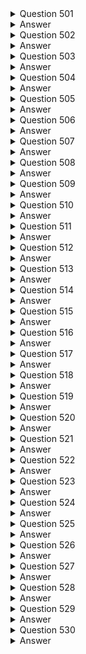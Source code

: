<details>
  <summary>Question 501</summary>

A company wants to ingest customer payment data into the company's data lake in Amazon S3.
The company receives payment data every minute on average.
The company wants to analyze the payment data in real time.
Then the company wants to ingest the data into the data lake.
Which solution will meet these requirements with the MOST operational efficiency?

-   [ ] A. Use Amazon Kinesis Data Streams to ingest data.
    Use AWS Lambda to analyze the data in real time.
-   [ ] B. Use AWS Glue to ingest data.
    Use Amazon Kinesis Data Analytics to analyze the data in real time.
-   [ ] C. Use Amazon Kinesis Data Firehose to ingest data.
    Use Amazon Kinesis Data Analytics to analyze the data in real time.
-   [ ] D. Use Amazon API Gateway to ingest data.
    Use AWS Lambda to analyze the data in real time.

</details>

<details>
  <summary>Answer</summary>

-   [ ] C. Use Amazon Kinesis Data Firehose to ingest data.
    Use Amazon Kinesis Data Analytics to analyze the data in real time.

Why these are the correct answers:

C. Use Amazon Kinesis Data Firehose to ingest data.
Use Amazon Kinesis Data Analytics to analyze the data in real time.

-   [ ] Amazon Kinesis Data Firehose is designed for near real-time ingestion of streaming data into destinations like Amazon S3.
-   [ ] Amazon Kinesis Data Analytics can analyze streaming data in real time.

Why are the other answers wrong?

-   [ ] A. Kinesis Data Streams requires more management for scaling and data delivery compared to Firehose.
    Lambda is not designed for real-time analytics on streaming data.
-   [ ] B. AWS Glue is an ETL service, not optimized for real-time data ingestion and analysis.
-   [ ] D. API Gateway is for API management, not for high-volume streaming data ingestion.
    Lambda is not suited for real-time analytics on streams.

Therefore, Option C is the most operationally efficient solution.

</details>
<details>
  <summary>Question 502</summary>

A company runs a website that uses a content management system (CMS) on Amazon EC2.
The CMS runs on a single EC2 instance and uses an Amazon Aurora MySQL Multi-AZ DB instance for the data tier.
Website images are stored on an Amazon Elastic Block Store (Amazon EBS) volume that is mounted inside the EC2 instance.
Which combination of actions should a solutions architect take to improve the performance and resilience of the website? (Choose two.)

-   [ ] A. Move the website images into an Amazon S3 bucket that is mounted on every EC2 instance
-   [ ] B. Share the website images by using an NFS share from the primary EC2 instance.
    Mount this share on the other EC2 instances.
-   [ ] C. Move the website images onto an Amazon Elastic File System (Amazon EFS) file system that is mounted on every EC2 instance.
-   [ ] D. Create an Amazon Machine Image (AMI) from the existing EC2 instance.
    Use the AMI to provision new instances behind an Application Load Balancer as part of an Auto Scaling group.
    Configure an accelerator in AWS Global Accelerator for the website
-   [ ] E. Create an Amazon Machine Image (AMI) from the existing EC2 instance.
    Use the AMI to provision new instances behind an Application Load Balancer as part of an Auto Scaling group.
    Configure an Amazon CloudFront distribution for the website.

</details>

<details>
  <summary>Answer</summary>

-   [ ] C. Move the website images onto an Amazon Elastic File System (Amazon EFS) file system that is mounted on every EC2 instance.
-   [ ] E. Create an Amazon Machine Image (AMI) from the existing EC2 instance.
    Use the AMI to provision new instances behind an Application Load Balancer as part of an Auto Scaling group.
    Configure an Amazon CloudFront distribution for the website.

Why these are the correct answers:

C. Move the website images onto an Amazon Elastic File System (Amazon EFS) file system that is mounted on every EC2 instance.

-   [ ] EFS provides shared file storage that can be accessed by multiple EC2 instances, improving scalability and availability.

E. Create an Amazon Machine Image (AMI) from the existing EC2 instance.
Use the AMI to provision new instances behind an Application Load Balancer as part of an Auto Scaling group.
Configure an Amazon CloudFront distribution for the website.

-   [ ] Auto Scaling groups and Application Load Balancers distribute traffic and improve availability.
-   [ ] CloudFront caches static content, improving performance.

Why are the other answers wrong?

-   [ ] A. Mounting an S3 bucket on EC2 instances is not efficient for serving frequently accessed files.
-   [ ] B. NFS shares from a single EC2 instance introduce a single point of failure.
-   [ ] D. Global Accelerator is for improving global application performance, not for scaling within a Region.

Therefore, Options C and E provide the best solution for performance and resilience.

</details>
<details>
  <summary>Question 503</summary>

A company runs an infrastructure monitoring service.
The company is building a new feature that will enable the service to monitor data in customer AWS accounts.
The new feature will call AWS APIs in customer accounts to describe Amazon EC2 instances and read Amazon CloudWatch metrics.
What should the company do to obtain access to customer accounts in the MOST secure way?

-   [ ] A. Ensure that the customers create an IAM role in their account with read-only EC2 and CloudWatch permissions and a trust policy to the company's account.
-   [ ] B. Create a serverless API that implements a token vending machine to provide temporary AWS credentials for a role with read-only EC2 and CloudWatch permissions.
-   [ ] C. Ensure that the customers create an IAM user in their account with read-only EC2 and CloudWatch permissions.
    Encrypt and store customer access and secret keys in a secrets management system.
-   [ ] D. Ensure that the customers create an Amazon Cognito user in their account to use an IAM role with read-only EC2 and CloudWatch permissions.
    Encrypt and store the Amazon Cognito user and password in a secrets management system.

</details>

<details>
  <summary>Answer</summary>

-   [ ] A. Ensure that the customers create an IAM role in their account with read-only EC2 and CloudWatch permissions and a trust policy to the company's account.

Why these are the correct answers:

A. Ensure that the customers create an IAM role in their account with read-only EC2 and CloudWatch permissions and a trust policy to the company's account.

-   [ ] IAM roles allow for secure delegation of permissions without sharing long-term credentials.
-   [ ] The trust policy grants the company's account permission to assume the role.

Why are the other answers wrong?

-   [ ] B. A token vending machine adds complexity and is not necessary for this use case.
-   [ ] C. Sharing IAM user credentials (access keys) is insecure.
-   [ ] D. Amazon Cognito is for user authentication, not for granting AWS service permissions.

Therefore, Option A is the most secure solution.

</details>
<details>
  <summary>Question 504</summary>

A company needs to connect several VPCs in the us-east-1 Region that span hundreds of AWS accounts.
The company's networking team has its own AWS account to manage the cloud network.
What is the MOST operationally efficient solution to connect the VPCs?

-   [ ] A. Set up VPC peering connections between each VPC.
    Update each associated subnet's route table
-   [ ] B. Configure a NAT gateway and an internet gateway in each VPC to connect each VPC through the internet
-   [ ] C. Create an AWS Transit Gateway in the networking team's AWS account.
    Configure static routes from each VPC.
-   [ ] D. Deploy VPN gateways in each VPC.
    Create a transit VPC in the networking team's AWS account to connect to each VPC.

</details>

<details>
  <summary>Answer</summary>

-   [ ] C. Create an AWS Transit Gateway in the networking team's AWS account.
    Configure static routes from each VPC.

Why these are the correct answers:

C. Create an AWS Transit Gateway in the networking team's AWS account.
Configure static routes from each VPC.

-   [ ] AWS Transit Gateway simplifies the management of connections between multiple VPCs.
-   [ ] It reduces the complexity of managing numerous peering connections.

Why are the other answers wrong?

-   [ ] A. VPC peering is complex to manage with hundreds of VPCs.
-   [ ] B. Connecting VPCs through the internet is inefficient and insecure.
-   [ ] D. VPN gateways and transit VPCs add complexity and overhead.

Therefore, Option C is the most operationally efficient solution.

</details>
<details>
  <summary>Question 505</summary>

A company has Amazon EC2 instances that run nightly batch jobs to process data.
The EC2 instances run in an Auto Scaling group that uses On-Demand billing.
If a job fails on one instance, another instance will reprocess the job.
The batch jobs run between 12:00 AM and 06:00 AM local time every day.
Which solution will provide EC2 instances to meet these requirements MOST cost-effectively?

-   [ ] A. Purchase a 1-year Savings Plan for Amazon EC2 that covers the instance family of the Auto Scaling group that the batch job uses.
-   [ ] B. Purchase a 1-year Reserved Instance for the specific instance type and operating system of the instances in the Auto Scaling group that the batch job uses.
-   [ ] C. Create a new launch template for the Auto Scaling group.
    Set the instances to Spot Instances.
    Set a policy to scale out based on CPU usage.
-   [ ] D. Create a new launch template for the Auto Scaling group.
    Increase the instance size.
    Set a policy to scale out based on CPU usage.

</details>

<details>
  <summary>Answer</summary>

-   [ ] C. Create a new launch template for the Auto Scaling group.
    Set the instances to Spot Instances.
    Set a policy to scale out based on CPU usage.

Why these are the correct answers:

C. Create a new launch template for the Auto Scaling group.
Set the instances to Spot Instances.
Set a policy to scale out based on CPU usage.

-   [ ] Spot Instances are cost-effective for fault-tolerant batch processing.
-   [ ] Auto Scaling can replace any interrupted Spot Instances.
-   [ ] Scaling based on CPU usage optimizes resource utilization.

Why are the other answers wrong?

-   [ ] A and B. Savings Plans and Reserved Instances are cost-effective for continuous usage, not for sporadic nightly jobs.
-   [ ] D. Increasing instance size is less cost-effective than using Spot Instances.

Therefore, Option C is the most cost-effective solution.

</details>
<details>
  <summary>Question 506</summary>

A social media company is building a feature for its website.
The feature will give users the ability to upload photos.
The company expects significant increases in demand during large events and must ensure that the website can handle the upload traffic from users.
Which solution meets these requirements with the MOST scalability?

-   [ ] A. Upload files from the user's browser to the application servers.
    Transfer the files to an Amazon S3 bucket.
-   [ ] B. Provision an AWS Storage Gateway file gateway.
    Upload files directly from the user's browser to the file gateway.
-   [ ] C. Generate Amazon S3 presigned URLs in the application.
    Upload files directly from the user's browser into an S3 bucket.
-   [ ] D. Provision an Amazon Elastic File System (Amazon EFS) file system.
    Upload files directly from the user's browser to the file system.

</details>

<details>
  <summary>Answer</summary>

-   [ ] C. Generate Amazon S3 presigned URLs in the application.
    Upload files directly from the user's browser into an S3 bucket.

Why these are the correct answers:

C. Generate Amazon S3 presigned URLs in the application.
Upload files directly from the user's browser into an S3 bucket.

-   [ ] S3 presigned URLs allow users to upload files directly to S3, offloading the traffic from the application servers.
-   [ ] S3 is highly scalable and can handle large volumes of uploads.

Why are the other answers wrong?

-   [ ] A. Uploading files to application servers and then transferring them to S3 increases the load on the servers.
-   [ ] B. Storage Gateway is for hybrid cloud storage, not for handling large volumes of direct user uploads.
-   [ ] D. EFS is a file system and is not designed for handling direct uploads from numerous users.

Therefore, Option C is the most scalable solution.

</details>
<details>
  <summary>Question 507</summary>

A company has a web application for travel ticketing.
The application is based on a database that runs in a single data center in North America.
The company wants to expand the application to serve a global user base.
The company needs to deploy the application to multiple AWS Regions.
Average latency must be less than 1 second on updates to the reservation database.
The company wants to have separate deployments of its web platform across multiple Regions.
However, the company must maintain a single primary reservation database that is globally consistent.
Which solution should a solutions architect recommend to meet these requirements?

-   [ ] A. Convert the application to use Amazon DynamoDB.
    Use a global table for the center reservation table.
    Use the correct Regional endpoint in each Regional deployment.
-   [ ] B. Migrate the database to an Amazon Aurora MySQL database.
    Deploy Aurora Read Replicas in each Region.
    Use the correct Regional endpoint in each Regional deployment for access to the database.
-   [ ] C. Migrate the database to an Amazon RDS for MySQL database.
    Deploy MySQL read replicas in each Region.
    Use the correct Regional endpoint in each Regional deployment for access to the database.
-   [ ] D. Migrate the application to an Amazon Aurora Serverless database.
    Deploy instances of the database to each Region.
    Use the correct Regional endpoint in each Regional deployment to access the database.
    Use AWS Lambda functions to process event streams in each Region to synchronize the databases.

</details>

<details>
  <summary>Answer</summary>

-   [ ] B. Migrate the database to an Amazon Aurora MySQL database.
    Deploy Aurora Read Replicas in each Region.
    Use the correct Regional endpoint in each Regional deployment for access to the database.

Why these are the correct answers:

B. Migrate the database to an Amazon Aurora MySQL database.
Deploy Aurora Read Replicas in each Region.
Use the correct Regional endpoint in each Regional deployment for access to the database.

-   [ ] Aurora provides high performance and scalability.
-   [ ] Read Replicas in each Region can serve local read requests, reducing latency.
-   [ ] A single primary Aurora database ensures global consistency.

Why are the other answers wrong?

-   [ ] A. DynamoDB is a NoSQL database and may require significant application changes.
-   [ ] C. RDS MySQL read replicas do not provide the same level of performance and global consistency as Aurora.
-   [ ] D. Aurora Serverless is not ideal for high-performance, low-latency global applications.
    Lambda and event streams add complexity.

Therefore, Option B is the most suitable solution.

</details>
<details>
  <summary>Question 508</summary>

A company has migrated multiple Microsoft Windows Server workloads to Amazon EC2 instances that run in the us-west-1 Region.
The company manually backs up the workloads to create an image as needed.
In the event of a natural disaster in the us-west-1 Region, the company wants to recover workloads quickly in the us-west-2 Region.
The company wants no more than 24 hours of data loss on the EC2 instances.
The company also wants to automate any backups of the EC2 instances.
Which solutions will meet these requirements with the LEAST administrative effort? (Choose two.)

-   [ ] A. Create an Amazon EC2-backed Amazon Machine Image (AMI) lifecycle policy to create a backup based on tags.
    Schedule the backup to run twice daily.
    Copy the image on demand.
-   [ ] B. Create an Amazon EC2-backed Amazon Machine Image (AMI) lifecycle policy to create a backup based on tags.
    Schedule the backup to run twice daily.
    Configure the copy to the us-west-2 Region.
-   [ ] C. Create backup vaults in us-west-1 and in us-west-2 by using AWS Backup.
    Create a backup plan for the EC2 instances based on tag values.
    Create an AWS Lambda function to run as a scheduled job to copy the backup data to us-west-2.
-   [ ] D. Create a backup vault by using AWS Backup.
    Use AWS Backup to create a backup plan for the EC2 instances based on tag values.
    Define the destination for the copy as us-west-2.
    Specify the backup schedule to run twice daily.
-   [ ] E. Create a backup vault by using AWS Backup.
    Use AWS Backup to create a backup plan for the EC2 instances based on tag values.
    Specify the backup schedule to run twice daily.
    Copy on demand to us-west-2.

</details>

<details>
  <summary>Answer</summary>

-   [ ] B. Create an Amazon EC2-backed Amazon Machine Image (AMI) lifecycle policy to create a backup based on tags.
    Schedule the backup to run twice daily.
    Configure the copy to the us-west-2 Region.
-   [ ] D. Create a backup vault by using AWS Backup.
    Use AWS Backup to create a backup plan for the EC2 instances based on tag values.
    Define the destination for the copy as us-west-2.
    Specify the backup schedule to run twice daily.

Why these are the correct answers:

B. Create an Amazon EC2-backed Amazon Machine Image (AMI) lifecycle policy to create a backup based on tags.
Schedule the backup to run twice daily.
Configure the copy to the us-west-2 Region.

-   [ ] AMI lifecycle policies automate AMI creation.
-   [ ] Scheduling backups twice daily meets the RPO of 24 hours.
-   [ ] Automating the copy to us-west-2 simplifies the DR process.

D. Create a backup vault by using AWS Backup.
Use AWS Backup to create a backup plan for the EC2 instances based on tag values.
Define the destination for the copy as us-west-2.
Specify the backup schedule to run twice daily.

-   [ ] AWS Backup centralizes backup management.
-   [ ] It automates backups and cross-Region copies.
-   [ ] Tag-based backups simplify management.

Why are the other answers wrong?

-   [ ] A. Copying images on demand adds manual steps.
-   [ ] C. Using Lambda functions adds complexity.
-   [ ] E. Copying on demand adds manual steps.

Therefore, Options B and D provide the most automated and efficient solutions.

</details>
<details>
  <summary>Question 509</summary>

A company operates a two-tier application for image processing.
The application uses two Availability Zones, each with one public subnet and one private subnet.
An Application Load Balancer (ALB) for the web tier uses the public subnets.
Amazon EC2 instances for the application tier use the private subnets.
Users report that the application is running more slowly than expected.
A security audit of the web server log files shows that the application is receiving millions of illegitimate requests from a small number of IP addresses.
A solutions architect needs to resolve the immediate performance problem while the company investigates a more permanent solution.
What should the solutions architect recommend to meet this requirement?

-   [ ] A. Modify the inbound security group for the web tier.
    Add a deny rule for the IP addresses that are consuming resources.
-   [ ] B. Modify the network ACL for the web tier subnets.
    Add an inbound deny rule for the IP addresses that are consuming resources.
-   [ ] C. Modify the inbound security group for the application tier.
    Add a deny rule for the IP addresses that are consuming resources.
-   [ ] D. Modify the network ACL for the application tier subnets.
    Add an inbound deny rule for the IP addresses that are consuming resources.

</details>

<details>
  <summary>Answer</summary>

-   [ ] B. Modify the network ACL for the web tier subnets.
    Add an inbound deny rule for the IP addresses that are consuming resources.

Why these are the correct answers:

B. Modify the network ACL for the web tier subnets.
Add an inbound deny rule for the IP addresses that are consuming resources.

-   [ ] Network ACLs operate at the subnet level and can quickly block traffic, reducing the load on the web tier.
-   [ ] This is an immediate solution to mitigate the performance issue.

Why are the other answers wrong?

-   [ ] A and C. Security groups operate at the instance level and are less efficient for blocking traffic at the subnet level.
-   [ ] D. Modifying the application tier's network ACLs does not address the immediate problem of illegitimate requests hitting the web tier.

Therefore, Option B is the most appropriate solution for immediate mitigation.

</details>
<details>
  <summary>Question 510</summary>

A global marketing company has applications that run in the ap-southeast-2 Region and the eu-west-1 Region.
Applications that run in a VPC in eu-west-1 need to communicate securely with databases that run in a VPC in ap-southeast-2.
Which network design will meet these requirements?

-   [ ] A. Create a VPC peering connection between the eu-west-1 VPC and the ap-southeast-2 VPC.
    Create an inbound rule in the eu-west-1 application security group that allows traffic from the database server IP addresses in the ap-southeast-2 security group.
-   [ ] B. Configure a VPC peering connection between the ap-southeast-2 VPC and the eu-west-1 VPC.
    Update the subnet route tables.
    Create an inbound rule in the ap-southeast-2 database security group that references the security group ID of the application servers in eu-west-1.
-   [ ] C. Configure a VPC peering connection between the ap-southeast-2 VPC and the eu-west-1 VPUpdate the subnet route tables.
    Create an inbound rule in the ap-southeast-2 database security group that allows traffic from the eu-west-1 application server IP addresses.
-   [ ] D. Create a transit gateway with a peering attachment between the eu-west-1 VPC and the ap- southeast-2 VPC.
    After the transit gateways are properly peered and routing is configured, create an inbound rule in the database security group that references the security group ID of the application servers in eu-west-1.

</details>

<details>
  <summary>Answer</summary>

-   [ ] C. Configure a VPC peering connection between the ap-southeast-2 VPC and the eu-west-1 VPUpdate the subnet route tables.
    Create an inbound rule in the ap-southeast-2 database security group that allows traffic from the eu-west-1 application server IP addresses.

Why these are the correct answers:

C. Configure a VPC peering connection between the ap-southeast-2 VPC and the eu-west-1 VPUpdate the subnet route tables.
Create an inbound rule in the ap-southeast-2 database security group that allows traffic from the eu-west-1 application server IP addresses.

-   [ ] VPC peering connects two VPCs, enabling communication.
-   [ ] Updating route tables directs traffic between the VPCs.
-   [ ] Security groups control traffic at the instance level.

Why are the other answers wrong?

-   [ ] A. Security groups cannot reference IP addresses in another security group across VPC peering connections.
-   [ ] B. While security groups can reference other security groups, the direction of the peering connection setup is important and the description is incorrect.
-   [ ] D. Transit Gateway is for connecting many VPCs, not just two, and adds complexity.

Therefore, Option C is the correct solution.

</details>

<details>
  <summary>Question 511</summary>

A company is developing software that uses a PostgreSQL database schema.
The company needs to configure multiple development environments and databases for the company's developers.
On average, each development environment is used for half of the 8-hour workday.
Which solution will meet these requirements MOST cost-effectively?

-   [ ] A.
    Configure each development environment with its own Amazon Aurora PostgreSQL database
-   [ ] B.
    Configure each development environment with its own Amazon RDS for PostgreSQL Single-AZ DB instances
-   [ ] C.
    Configure each development environment with its own Amazon Aurora On-Demand PostgreSQL-Compatible database
-   [ ] D.
    Configure each development environment with its own Amazon S3 bucket by using Amazon S3 Object Select

</details>

<details>
  <summary>Answer</summary>

-   [ ] C.
    Configure each development environment with its own Amazon Aurora On-Demand PostgreSQL-Compatible database

Why these are the correct answers:

C.
Configure each development environment with its own Amazon Aurora On-Demand PostgreSQL-Compatible database

-   [ ] Aurora Serverless v1 (which is what "On-Demand" refers to in the document) automatically starts up, shuts down, and scales capacity based on application needs, making it cost-effective for intermittent use.
-   [ ] It provides PostgreSQL compatibility, so developers can use their existing schema.

Why are the other answers wrong?

-   [ ] A and B.
    Provisioning a full Aurora PostgreSQL database or RDS for PostgreSQL instance for each developer is more expensive, even if not fully utilized.
-   [ ] D.
    Amazon S3 and S3 Object Select are for object storage and retrieval, not for running a PostgreSQL database.

Therefore, Option C is the most cost-effective solution for development environments with intermittent use.

</details>
<details>
  <summary>Question 512</summary>

A company uses AWS Organizations with resources tagged by account.
The company also uses AWS Backup to back up its AWS infrastructure resources.
The company needs to back up all AWS resources.
Which solution will meet these requirements with the LEAST operational overhead?

-   [ ] A.
    Use AWS Config to identify all untagged resources.
    Tag the identified resources programmatically.
    Use tags in the backup plan.
-   [ ] B.
    Use AWS Config to identify all resources that are not running.
    Add those resources to the backup vault.
-   [ ] C.
    Require all AWS account owners to review their resources to identify the resources that need to be backed up.
-   [ ] D.
    Use Amazon Inspector to identify all noncompliant resources.

</details>

<details>
  <summary>Answer</summary>

-   [ ] A.
    Use AWS Config to identify all untagged resources.
    Tag the identified resources programmatically.
    Use tags in the backup plan.

Why these are the correct answers:

A.
Use AWS Config to identify all untagged resources.
Tag the identified resources programmatically.
Use tags in the backup plan.

-   [ ] AWS Config can identify resources that are not tagged, allowing for automated tagging.
-   [ ] AWS Backup can use tags to select resources for backup, simplifying backup management.

Why are the other answers wrong?

-   [ ] B.
    Backing up only non-running resources does not meet the requirement to back up all resources.
-   [ ] C.
    Manual review is time-consuming and error-prone.
-   [ ] D.
    AWS Inspector is for security vulnerability assessments, not for backup management.

Therefore, Option A is the most efficient and automated solution.

</details>
<details>
  <summary>Question 513</summary>

A social media company wants to allow its users to upload images in an application that is hosted in the AWS Cloud.
The company needs a solution that automatically resizes the images so that the images can be displayed on multiple device types.
The application experiences unpredictable traffic patterns throughout the day.
The company is seeking a highly available solution that maximizes scalability.
What should a solutions architect do to meet these requirements?

-   [ ] A.
    Create a static website hosted in Amazon S3 that invokes AWS Lambda functions to resize the images and store the images in an Amazon S3 bucket.
-   [ ] B.
    Create a static website hosted in Amazon CloudFront that invokes AWS Step Functions to resize the images and store the images in an Amazon RDS database.
-   [ ] C.
    Create a dynamic website hosted on a web server that runs on an Amazon EC2 instance.
    Configure a process that runs on the EC2 instance to resize the images and store the images in an Amazon S3 bucket.
-   [ ] D.
    Create a dynamic website hosted on an automatically scaling Amazon Elastic Container Service (Amazon ECS) cluster that creates a resize job in Amazon Simple Queue Service (Amazon SQS).
    Set up an image-resizing program that runs on an Amazon EC2 instance to process the resize jobs.

</details>

<details>
  <summary>Answer</summary>

-   [ ] A.
    Create a static website hosted in Amazon S3 that invokes AWS Lambda functions to resize the images and store the images in an Amazon S3 bucket.

Why these are the correct answers:

A.
Create a static website hosted in Amazon S3 that invokes AWS Lambda functions to resize the images and store the images in an Amazon S3 bucket.

-   [ ] S3 is highly scalable for storing images.
-   [ ] Lambda functions can automatically resize images and scale based on traffic, providing a serverless and cost-effective solution.

Why are the other answers wrong?

-   [ ] B.
    CloudFront is a CDN and not for hosting a static website.
    Step Functions are for orchestrating workflows, not for image resizing.
    RDS is not suitable for storing images.
-   [ ] C.
    EC2 instances require more management and do not scale as efficiently as Lambda.
-   [ ] D.
    ECS and SQS add complexity and are not necessary for simple image resizing.

Therefore, Option A is the most scalable and cost-effective solution.

</details>
<details>
  <summary>Question 514</summary>

A company is running a microservices application on Amazon EC2 instances.
The company wants to migrate the application to an Amazon Elastic Kubernetes Service (Amazon EKS) cluster for scalability.
The company must configure the Amazon EKS control plane with endpoint private access set to true and endpoint public access set to false to maintain security compliance.
The company must also put the data plane in private subnets.
However, the company has received error notifications because the node cannot join the cluster.
Which solution will allow the node to join the cluster?

-   [ ] A.
    Grant the required permission in AWS Identity and Access Management (IAM) to the AmazonEKSNodeRole IAM role.
-   [ ] B.
    Create interface VPC endpoints to allow nodes to access the control plane.
-   [ ] C.
    Recreate nodes in the public subnet.
    Restrict security groups for EC2 nodes.
-   [ ] D.
    Allow outbound traffic in the security group of the nodes.

</details>

<details>
  <summary>Answer</summary>

-   [ ] B.
    Create interface VPC endpoints to allow nodes to access the control plane.

Why these are the correct answers:

B.
Create interface VPC endpoints to allow nodes to access the control plane.

-   [ ] When the EKS control plane has private access enabled, nodes in private subnets need a way to communicate with it.
-   [ ] Interface VPC endpoints provide this private connectivity.

Why are the other answers wrong?

-   [ ] A.
    IAM permissions are necessary but not sufficient for network connectivity.
-   [ ] C.
    Recreating nodes in public subnets violates the security compliance requirement.
-   [ ] D.
    Outbound traffic permissions are necessary but do not address the need for a private connection to the control plane.

Therefore, Option B is the correct solution.

</details>
<details>
  <summary>Question 515</summary>

A company is migrating an on-premises application to AWS.
The company wants to use Amazon Redshift as a solution.
Which use cases are suitable for Amazon Redshift in this scenario?
(Choose three.)

-   [ ] A.
    Supporting data APIs to access data with traditional, containerized, and event-driven applications
-   [ ] B.
    Supporting client-side and server-side encryption
-   [ ] C.
    Building analytics workloads during specified hours and when the application is not active
-   [ ] D.
    Caching data to reduce the pressure on the backend database
-   [ ] E.
    Scaling globally to support petabytes of data and tens of millions of requests per minute
-   [ ] F.
    Creating a secondary replica of the cluster by using the AWS Management Console

</details>

<details>
  <summary>Answer</summary>

-   [ ] B.
    Supporting client-side and server-side encryption
-   [ ] C.
    Building analytics workloads during specified hours and when the application is not active
-   [ ] E.
    Scaling globally to support petabytes of data and tens of millions of requests per minute

Why these are the correct answers:

B.
Supporting client-side and server-side encryption

-   [ ] Redshift supports encryption, which is important for data security.

C.
Building analytics workloads during specified hours and when the application is not active

-   [ ] Redshift is optimized for analytical workloads.

E.
Scaling globally to support petabytes of data and tens of millions of requests per minute

-   [ ] Redshift is designed for large-scale data warehousing.

Why are the other answers wrong?

-   [ ] A.
    Redshift is not designed for serving data APIs for applications.
-   [ ] D.
    Redshift is a data warehouse, not a caching solution.
-   [ ] F.
    Creating a secondary replica is not a primary use case; Redshift focuses on analytics.

Therefore, Options B, C, and E are the correct use cases.

</details>
<details>
  <summary>Question 516</summary>

A company provides an API interface to customers so the customers can retrieve their financial information.
Ehe company expects a larger number of requests during peak usage times of the year.
The company requires the API to respond consistently with low latency to ensure customer satisfaction.
The company needs to provide a compute host for the API.
Which solution will meet these requirements with the LEAST operational overhead?

-   [ ] A.
    Use an Application Load Balancer and Amazon Elastic Container Service (Amazon ECS).
-   [ ] B.
    Use Amazon API Gateway and AWS Lambda functions with provisioned concurrency.
-   [ ] C.
    Use an Application Load Balancer and an Amazon Elastic Kubernetes Service (Amazon EKS) cluster.
-   [ ] D.
    Use Amazon API Gateway and AWS Lambda functions with reserved concurrency.

</details>

<details>
  <summary>Answer</summary>

-   [ ] B.
    Use Amazon API Gateway and AWS Lambda functions with provisioned concurrency.

Why these are the correct answers:

B.
Use Amazon API Gateway and AWS Lambda functions with provisioned concurrency.

-   [ ] API Gateway and Lambda are serverless, reducing operational overhead.
-   [ ] Provisioned concurrency ensures low latency by keeping Lambda functions initialized.

Why are the other answers wrong?

-   [ ] A and C.
    ECS and EKS require more operational overhead for managing infrastructure.
-   [ ] D.
    Reserved concurrency is deprecated; provisioned concurrency is the current best practice.

Therefore, Option B is the most efficient solution.

</details>
<details>
  <summary>Question 517</summary>

A company wants to send all AWS Systems Manager Session Manager logs to an Amazon S3 bucket for archival purposes.
Which solution will meet this requirement with the MOST operational efficiency?

-   [ ] A.
    Enable S3 logging in the Systems Manager console.
    Choose an S3 bucket to send the session data to.
-   [ ] B.
    Install the Amazon CloudWatch agent.
    Push all logs to a CloudWatch log group.
    Export the logs to an S3 bucket from the group for archival purposes.
-   [ ] C.
    Create a Systems Manager document to upload all server logs to a central S3 bucket.
    Use Amazon EventBridge to run the Systems Manager document against all servers that are in the account daily.
-   [ ] D.
    Install an Amazon CloudWatch agent.
    Push all logs to a CloudWatch log group.
    Create a CloudWatch logs subscription that pushes any incoming log events to an Amazon Kinesis Data Firehose delivery stream.
    Set Amazon S3 as the destination.

</details>

<details>
  <summary>Answer</summary>

-   [ ] A.
    Enable S3 logging in the Systems Manager console.
    Choose an S3 bucket to send the session data to.

Why these are the correct answers:

A.
Enable S3 logging in the Systems Manager console.
Choose an S3 bucket to send the session data to.

-   [ ] Systems Manager directly integrates with S3 for logging, providing the simplest and most efficient way to archive logs.

Why are the other answers wrong?

-   [ ] B, C, and D.
    These options involve additional services and configurations, increasing operational overhead.

Therefore, Option A is the most efficient solution.

</details>
<details>
  <summary>Question 518</summary>

An application uses an Amazon RDS MySQL DB instance.
The RDS database is becoming low on disk space.
A solutions architect wants to increase the disk space without downtime.
Which solution meets these requirements with the LEAST amount of effort?

-   [ ] A.
    Enable storage autoscaling in RDS
-   [ ] B.
    Increase the RDS database instance size
-   [ ] C.
    Change the RDS database instance storage type to Provisioned IOPS
-   [ ] D.
    Back up the RDS database, increase the storage capacity, restore the database, and stop the previous instance

</details>

<details>
  <summary>Answer</summary>

-   [ ] A.
    Enable storage autoscaling in RDS

Why these are the correct answers:

A.
Enable storage autoscaling in RDS

-   [ ] RDS storage autoscaling automatically increases storage capacity when needed without downtime.

Why are the other answers wrong?

-   [ ] B.
    Increasing instance size scales compute, not storage.
-   [ ] C.
    Changing storage type does not directly address storage capacity.
-   [ ] D.
    Backing up and restoring involves downtime.

Therefore, Option A is the simplest and most efficient solution.

</details>
<details>
  <summary>Question 519</summary>

A consulting company provides professional services to customers worldwide.
The company provides solutions and tools for customers to expedite gathering and analyzing data on AWS.
The company needs to centrally manage and deploy a common set of solutions and tools for customers to use for self-service purposes.
Which solution will meet these requirements?

-   [ ] A.
    Create AWS CloudFormation templates for the customers.
-   [ ] B.
    Create AWS Service Catalog products for the customers.
-   [ ] C.
    Create AWS Systems Manager templates for the customers.
-   [ ] D.
    Create AWS Config items for the customers.

</details>

<details>
  <summary>Answer</summary>

-   [ ] B.
    Create AWS Service Catalog products for the customers.

Why these are the correct answers:

B.
Create AWS Service Catalog products for the customers.

-   [ ] AWS Service Catalog allows organizations to create and manage catalogs of IT services that are approved for use on AWS.
-   [ ] It enables centralized management and self-service access for customers.

Why are the other answers wrong?

-   [ ] A.
    CloudFormation templates define infrastructure but do not provide self-service access management.
-   [ ] C.
    Systems Manager templates automate tasks on EC2 instances, not for deploying solutions.
-   [ ] D.
    AWS Config items track resource configuration, not for deploying solutions.

Therefore, Option B is the most suitable solution.

</details>
<details>
  <summary>Question 520</summary>

A company is designing a new web application that will run on Amazon EC2 Instances.
The application will use Amazon DynamoDB for backend data storage.
The application traffic will be unpredictable.
The company expects that the application read and write throughput to the database will be moderate to high.
The company needs to scale in response to application traffic.
Which DynamoDB table configuration will meet these requirements MOST cost-effectively?

-   [ ] A.
    Configure DynamoDB with provisioned read and write by using the DynamoDB Standard table class.
    Set DynamoDB auto scaling to a maximum defined capacity.
-   [ ] B.
    Configure DynamoDB in on-demand mode by using the DynamoDB Standard table class.
-   [ ] C.
    Configure DynamoDB with provisioned read and write by using the DynamoDB Standard Infrequent Access (DynamoDB Standard-IA) table class.
    Set DynamoDB auto scaling to a maximum defined capacity.
-   [ ] D.
    Configure DynamoDB in on-demand mode by using the DynamoDB Standard Infrequent Access (DynamoDB Standard-IA) table class.

</details>

<details>
  <summary>Answer</summary>

-   [ ] B.
    Configure DynamoDB in on-demand mode by using the DynamoDB Standard table class.

Why these are the correct answers:

B.
Configure DynamoDB in on-demand mode by using the DynamoDB Standard table class.

-   [ ] On-demand mode automatically scales read and write capacity in response to application traffic, making it suitable for unpredictable workloads.
-   [ ] The Standard table class is appropriate for moderate to high throughput.

Why are the other answers wrong?

-   [ ] A and C.
    Provisioned capacity requires specifying read and write capacity units, which is less cost-effective for unpredictable traffic.
    Auto Scaling adds complexity.
-   [ ] D.
    Standard-IA is for infrequently accessed data, which does not align with moderate to high throughput.

Therefore, Option B is the most cost-effective solution.

</details>

<details>
  <summary>Question 521</summary>

A retail company has several businesses.
The IT team for each business manages its own AWS account.
Each team account is part of an organization in AWS Organizations.
Each team monitors its product inventory levels in an Amazon DynamoDB table in the team's own AWS account.
The company is deploying a central inventory reporting application into a shared AWS account.
The application must be able to read items from all the teams' DynamoDB tables.
Which authentication option will meet these requirements MOST securely?

-   [ ] A.
    Integrate DynamoDB with AWS Secrets Manager in the inventory application account.
    Configure the application to use the correct secret from Secrets Manager to authenticate and read the DynamoDB table.
    Schedule secret rotation for every 30 days.
-   [ ] B.
    In every business account, create an IAM user that has programmatic access.
    Configure the application to use the correct IAM user access key ID and secret access key to authenticate and read the DynamoDB table.
    Manually rotate IAM access keys every 30 days.
-   [ ] C.
    In every business account, create an IAM role named BU_ROLE with a policy that gives the role access to the DynamoDB table and a trust policy to trust a specific role in the inventory application account.
    In the inventory account, create a role named APP_ROLE that allows access to the STS AssumeRole API operation.
    Configure the application to use APP_ROLE and assume the crossaccount role BU_ROLE to read the DynamoDB table.
-   [ ] D.
    Integrate DynamoDB with AWS Certificate Manager (ACM).
    Generate identity certificates to authenticate DynamoDB.
    Configure the application to use the correct certificate to authenticate and read the DynamoDB table.

</details>

<details>
  <summary>Answer</summary>

-   [ ] C.
    In every business account, create an IAM role named BU_ROLE with a policy that gives the role access to the DynamoDB table and a trust policy to trust a specific role in the inventory application account.
    In the inventory account, create a role named APP_ROLE that allows access to the STS AssumeRole API operation.
    Configure the application to use APP_ROLE and assume the crossaccount role BU_ROLE to read the DynamoDB table.

Why these are the correct answers:

C.
In every business account, create an IAM role named BU_ROLE with a policy that gives the role access to the DynamoDB table and a trust policy to trust a specific role in the inventory application account.
In the inventory account, create a role named APP_ROLE that allows access to the STS AssumeRole API operation.
Configure the application to use APP_ROLE and assume the crossaccount role BU_ROLE to read the DynamoDB table.

-   [ ] IAM roles provide secure cross-account access by allowing the application to assume a role in each business account.
-   [ ] This method avoids sharing or embedding long-term credentials.

Why are the other answers wrong?

-   [ ] A.
    Secrets Manager is for storing secrets, not for cross-account authentication for DynamoDB access.
-   [ ] B.
    Sharing IAM user credentials (access keys) is insecure and requires manual rotation.
-   [ ] D.
    ACM is for managing SSL/TLS certificates, not for DynamoDB authentication.

Therefore, Option C is the most secure solution.

</details>
<details>
  <summary>Question 522</summary>

A company runs container applications by using Amazon Elastic Kubernetes Service (Amazon EKS).
The company's workload is not consistent throughout the day.
The company wants Amazon EKS to scale in and out according to the workload.
Which combination of steps will meet these requirements with the LEAST operational overhead?
(Choose two.)

-   [ ] A.
    Use an AWS Lambda function to resize the EKS cluster.
-   [ ] B.
    Use the Kubernetes Metrics Server to activate horizontal pod autoscaling.
-   [ ] C.
    Use the Kubernetes Cluster Autoscaler to manage the number of nodes in the cluster.
-   [ ] D.
    Use Amazon API Gateway and connect it to Amazon EKS.
-   [ ] E.
    Use AWS App Mesh to observe network activity.

</details>

<details>
  <summary>Answer</summary>

-   [ ] B.
    Use the Kubernetes Metrics Server to activate horizontal pod autoscaling.
-   [ ] C.
    Use the Kubernetes Cluster Autoscaler to manage the number of nodes in the cluster.

Why these are the correct answers:

B.
Use the Kubernetes Metrics Server to activate horizontal pod autoscaling.

-   [ ] Kubernetes Metrics Server collects resource usage data, enabling horizontal pod autoscaling to scale pods within the cluster.

C.
Use the Kubernetes Cluster Autoscaler to manage the number of nodes in the cluster.

-   [ ] Kubernetes Cluster Autoscaler automatically adjusts the number of nodes in the EKS cluster based on the needs of the pods.

Why are the other answers wrong?

-   [ ] A.
    Using Lambda to resize the EKS cluster adds complexity and requires custom code.
-   [ ] D.
    API Gateway is for managing APIs, not for scaling EKS clusters.
-   [ ] E.
    App Mesh is for managing microservices communication, not for cluster scaling.

Therefore, Options B and C provide the most efficient and automated scaling solution.

</details>
<details>
  <summary>Question 523</summary>

A company runs a microservice-based serverless web application.
The application must be able to retrieve data from multiple Amazon DynamoDB tables A solutions architect needs to give the application the ability to retrieve the data with no impact on the baseline performance of the application.
Which solution will meet these requirements in the MOST operationally efficient way?

-   [ ] A.
    AWS AppSync pipeline resolvers
-   [ ] B.
    Amazon CloudFront with Lambda@Edge functions
-   [ ] C.
    Edge-optimized Amazon API Gateway with AWS Lambda functions
-   [ ] D.
    Amazon Athena Federated Query with a DynamoDB connector

</details>

<details>
  <summary>Answer</summary>

-   [ ] D.
    Amazon Athena Federated Query with a DynamoDB connector

Why these are the correct answers:

D.
Amazon Athena Federated Query with a DynamoDB connector

-   [ ] Athena Federated Query allows you to query data across multiple data sources, including DynamoDB, with standard SQL.
-   [ ] It is serverless and does not impact the performance of the application.

Why are the other answers wrong?

-   [ ] A.
    AppSync is a GraphQL service, not designed for simple data retrieval from multiple DynamoDB tables in a RESTful manner.
-   [ ] B.
    CloudFront and Lambda@Edge are for content delivery and edge computing, not for querying databases.
-   [ ] C.
    API Gateway and Lambda can retrieve data, but it requires more code and management than Athena Federated Query.

Therefore, Option D is the most operationally efficient solution.

</details>
<details>
  <summary>Question 524</summary>

A company wants to analyze and troubleshoot Access Denied errors and Unauthorized errors that are related to IAM permissions.
The company has AWS CloudTrail turned on.
Which solution will meet these requirements with the LEAST effort?

-   [ ] A.
    Use AWS Glue and write custom scripts to query CloudTrail logs for the errors.
-   [ ] B.
    Use AWS Batch and write custom scripts to query CloudTrail logs for the errors.
-   [ ] C.
    Search CloudTrail logs with Amazon Athena queries to identify the errors.
-   [ ] D.
    Search CloudTrail logs with Amazon QuickSight.
    Create a dashboard to identify the errors.

</details>

<details>
  <summary>Answer</summary>

-   [ ] C.
    Search CloudTrail logs with Amazon Athena queries to identify the errors.

Why these are the correct answers:

C.
Search CloudTrail logs with Amazon Athena queries to identify the errors.

-   [ ] Amazon Athena allows you to query CloudTrail logs using SQL, making it efficient for analyzing specific error types.

Why are the other answers wrong?

-   [ ] A and B.
    AWS Glue and AWS Batch require writing and managing custom scripts, which is more complex.
-   [ ] D.
    QuickSight is for visualizing data, not for directly querying logs.

Therefore, Option C is the most efficient solution.

</details>
<details>
  <summary>Question 525</summary>

A company wants to add its existing AWS usage cost to its operation cost dashboard.
A solutions architect needs to recommend a solution that will give the company access to its usage cost programmatically.
The company must be able to access cost data for the current year and forecast costs for the next 12 months.
Which solution will meet these requirements with the LEAST operational overhead?

-   [ ] A.
    Access usage cost-related data by using the AWS Cost Explorer API with pagination.
-   [ ] B.
    Access usage cost-related data by using downloadable AWS Cost Explorer report.csv files.
-   [ ] C.
    Configure AWS Budgets actions to send usage cost data to the company through FTP.
-   [ ] D.
    Create AWS Budgets reports for usage cost data.
    Send the data to the company through SMTP.

</details>

<details>
  <summary>Answer</summary>

-   [ ] A.
    Access usage cost-related data by using the AWS Cost Explorer API with pagination.

Why these are the correct answers:

A.
Access usage cost-related data by using the AWS Cost Explorer API with pagination.

-   [ ] The Cost Explorer API provides programmatic access to cost and usage data.
-   [ ] Pagination allows for efficient retrieval of large datasets.

Why are the other answers wrong?

-   [ ] B.
    Downloading CSV files is manual and not programmatic.
-   [ ] C and D.
    Budgets and their actions are for monitoring and alerting on costs, not for providing detailed cost data programmatically.
    FTP and SMTP add complexity.

Therefore, Option A is the most efficient solution.

</details>
<details>
  <summary>Question 526</summary>

A solutions architect is reviewing the resilience of an application.
The solutions architect notices that a database administrator recently failed over the application's Amazon Aurora PostgreSQL database writer instance as part of a scaling exercise.
The failover resulted in 3 minutes of downtime for the application.
Which solution will reduce the downtime for scaling exercises with the LEAST operational overhead?

-   [ ] A.
    Create more Aurora PostgreSQL read replicas in the cluster to handle the load during failover.
-   [ ] B.
    Set up a secondary Aurora PostgreSQL cluster in the same AWS Region.
    During failover, update the application to use the secondary cluster's writer endpoint.
-   [ ] C.
    Create an Amazon ElastiCache for Memcached cluster to handle the load during failover.
-   [ ] D.
    Set up an Amazon RDS proxy for the database.
    Update the application to use the proxy endpoint.

</details>

<details>
  <summary>Answer</summary>

-   [ ] D.
    Set up an Amazon RDS proxy for the database.
    Update the application to use the proxy endpoint.

Why these are the correct answers:

D.
Set up an Amazon RDS proxy for the database.
Update the application to use the proxy endpoint.

-   [ ] Amazon RDS Proxy minimizes downtime during failovers by maintaining database connections.
-   [ ] It is transparent to the application, reducing operational overhead.

Why are the other answers wrong?

-   [ ] A.
    Read replicas do not reduce downtime during writer instance failovers.
-   [ ] B.
    Setting up a secondary cluster and updating the application endpoint adds complexity.
-   [ ] C.
    ElastiCache is for caching, not for database failovers.

Therefore, Option D is the most efficient solution.

</details>
<details>
  <summary>Question 527</summary>

A company has a regional subscription-based streaming service that runs in a single AWS Region.
The architecture consists of web servers and application servers on Amazon EC2 instances.
The EC2 instances are in Auto Scaling groups behind Elastic Load Balancers.
The architecture includes an Amazon Aurora global database cluster that extends across multiple Availability Zones.
The company wants to expand globally and to ensure that its application has minimal downtime.
Which solution will provide the MOST fault tolerance?

-   [ ] A.
    Extend the Auto Scaling groups for the web tier and the application tier to deploy instances in Availability Zones in a second Region.
    Use an Aurora global database to deploy the database in the primary Region and the second Region.
    Use Amazon Route 53 health checks with a failover routing policy to the second Region.
-   [ ] B.
    Deploy the web tier and the application tier to a second Region.
    Add an Aurora PostgreSQL cross-Region Aurora Replica in the second Region.
    Use Amazon Route 53 health checks with a failover routing policy to the second Region.
    Promote the secondary to primary as needed.
-   [ ] C.
    Deploy the web tier and the application tier to a second Region.
    Create an Aurora PostgreSQL database in the second Region.
    Use AWS Database Migration Service (AWS DMS) to replicate the primary database to the second Region.
    Use Amazon Route 53 health checks with a failover routing policy to the second Region.
-   [ ] D.
    Deploy the web tier and the application tier to a second Region.
    Use an Amazon Aurora global database to deploy the database in the primary Region and the second Region.
    Use Amazon Route 53 health checks with a failover routing policy to the second Region.
    Promote the secondary to primary as needed.

</details>

<details>
  <summary>Answer</summary>

-   [ ] D.
    Deploy the web tier and the application tier to a second Region.
    Use an Amazon Aurora global database to deploy the database in the primary Region and the second Region.
    Use Amazon Route 53 health checks with a failover routing policy to the second Region.
    Promote the secondary to primary as needed.

Why these are the correct answers:

D.
Deploy the web tier and the application tier to a second Region.
Use an Amazon Aurora global database to deploy the database in the primary Region and the second Region.
Use Amazon Route 53 health checks with a failover routing policy to the second Region.
Promote the secondary to primary as needed.

-   [ ] Deploying the application tiers in a second Region provides redundancy.
-   [ ] Aurora global database ensures database replication across Regions.
-   [ ] Route 53 health checks and failover routing enable automatic failover.
-   [ ] Promoting the secondary to primary allows for controlled failover.

Why are the other answers wrong?

-   [ ] A.
    Extending Auto Scaling groups across Regions is not the most efficient way to achieve regional redundancy.
-   [ ] B.
    Aurora Replicas are for read scaling, not for failover with minimal downtime.
    Manual promotion adds complexity.
-   [ ] C.
    DMS is for database migration, not for continuous replication for failover.

Therefore, Option D provides the most fault-tolerant solution.

</details>
<details>
  <summary>Question 528</summary>

A data analytics company wants to migrate its batch processing system to AWS.
The company receives thousands of small data files periodically during the day through FTP.
An on-premises batch job processes the data files overnight.
However, the batch job takes hours to finish running.
The company wants the AWS solution to process incoming data files as soon as possible with minimal changes to the FTP clients that send the files.
The solution must delete the incoming data files after the files have been processed successfully.
Processing for each file needs to take 3-8 minutes.
Which solution will meet these requirements in the MOST operationally efficient way?

-   [ ] A.
    Use an Amazon EC2 instance that runs an FTP server to store incoming files as objects in Amazon S3 Glacier Flexible Retrieval.
    Configure a job queue in AWS Batch.
    Use Amazon EventBridge rules to invoke the job to process the objects nightly from S3 Glacier Flexible Retrieval.
    Delete the objects after the job has processed the objects.
-   [ ] B.
    Use an Amazon EC2 instance that runs an FTP server to store incoming files on an Amazon Elastic Block Store (Amazon EBS) volume.
    Configure a job queue in AWS Batch.
    Use Amazon EventBridge rules to invoke the job to process the files nightly from the EBS volume.
    Delete the files after the job has processed the files.
-   [ ] C.
    Use AWS Transfer Family to create an FTP server to store incoming files on an Amazon Elastic Block Store (Amazon EBS) volume.
    Configure a job queue in AWS Batch.
    Use an Amazon S3 event notification when each file arrives to invoke the job in AWS Batch.
    Delete the files after the job has processed the files.
-   [ ] D.
    Use AWS Transfer Family to create an FTP server to store incoming files in Amazon S3 Standard.
    Create an AWS Lambda function to process the files and to delete the files after they are processed.
    Use an S3 event notification to invoke the Lambda function when the files arrive.

</details>

<details>
  <summary>Answer</summary>

-   [ ] D.
    Use AWS Transfer Family to create an FTP server to store incoming files in Amazon S3 Standard.
    Create an AWS Lambda function to process the files and to delete the files after they are processed.
    Use an S3 event notification to invoke the Lambda function when the files arrive.

Why these are the correct answers:

D.
Use AWS Transfer Family to create an FTP server to store incoming files in Amazon S3 Standard.
Create an AWS Lambda function to process the files and to delete the files after they are processed.
Use an S3 event notification to invoke the Lambda function when the files arrive.

-   [ ] AWS Transfer Family provides a managed FTP server.
-   [ ] Lambda functions can process files immediately upon arrival in S3.
-   [ ] S3 event notifications trigger Lambda, enabling near real-time processing.
-   [ ] Lambda can delete files after processing.

Why are the other answers wrong?

-   [ ] A and B.
    Using EC2 for FTP servers requires more management.
    AWS Batch is for batch processing, not for immediate file processing.
    S3 Glacier is for archival, not for immediate processing.
-   [ ] C.
    Using EBS for FTP storage adds complexity.
    Batch is not suitable for immediate processing.

Therefore, Option D is the most efficient solution.

</details>
<details>
  <summary>Question 529</summary>

A company is migrating its workloads to AWS. The company has transactional and sensitive data in its databases.
The company wants to use AWS Cloud solutions to increase security and reduce operational overhead for the databases.
Which solution will meet these requirements?

-   [ ] A.
    Migrate the databases to Amazon EC2.
    Use an AWS Key Management Service (AWS KMS) AWS managed key for encryption.
-   [ ] B.
    Migrate the databases to Amazon RDS Configure encryption at rest.
-   [ ] C.
    Migrate the data to Amazon S3 Use Amazon Macie for data security and protection
-   [ ] D.
    Migrate the database to Amazon RDS.
    Use Amazon CloudWatch Logs for data security and protection.

</details>

<details>
  <summary>Answer</summary>

-   [ ] B.
    Migrate the databases to Amazon RDS Configure encryption at rest.

Why these are the correct answers:

B.
Migrate the databases to Amazon RDS Configure encryption at rest.

-   [ ] Amazon RDS is a managed database service that reduces operational overhead.
-   [ ] RDS supports encryption at rest, providing data security.

Why are the other answers wrong?

-   [ ] A.
    EC2 requires more management than RDS.
-   [ ] C.
    S3 is object storage, not suitable for transactional data.
    Macie is for data discovery, not database security.
-   [ ] D.
    CloudWatch Logs is for logging, not for database security.

Therefore, Option B is the most suitable solution.

</details>
<details>
  <summary>Question 530</summary>

A company has an online gaming application that has TCP and UDP multiplayer gaming capabilities.
The company uses Amazon Route 53 to point the application traffic to multiple Network Load Balancers (NLBs) in different AWS Regions.
The company needs to improve application performance and decrease latency for the online game in preparation for user growth.
Which solution will meet these requirements?

-   [ ] A.
    Add an Amazon CloudFront distribution in front of the NLBs.
    Increase the Cache-Control max- age parameter.
-   [ ] B.
    Replace the NLBs with Application Load Balancers (ALBs).
    Configure Route 53 to use latency- based routing.
-   [ ] C.
    Add AWS Global Accelerator in front of the NLBs.
    Configure a Global Accelerator endpoint to use the correct listener ports.
-   [ ] D.
    Add an Amazon API Gateway endpoint behind the NLBs.
    Enable API caching.
    Override method caching for the different stages.

</details>

<details>
  <summary>Answer</summary>

-   [ ] C.
    Add AWS Global Accelerator in front of the NLBs.
    Configure a Global Accelerator endpoint to use the correct listener ports.

Why these are the correct answers:

C.
Add AWS Global Accelerator in front of the NLBs.
Configure a Global Accelerator endpoint to use the correct listener ports.

-   [ ] AWS Global Accelerator improves performance for global applications by routing traffic through AWS's global network.
-   [ ] It supports both TCP and UDP, which is essential for gaming applications.

Why are the other answers wrong?

-   [ ] A.
    CloudFront is a CDN and is not optimized for real-time, low-latency traffic like gaming.
-   [ ] B.
    ALBs are for HTTP/HTTPS traffic, not TCP/UDP.
    Route 53 latency-based routing does not provide the same performance improvements as Global Accelerator.
-   [ ] D.
    API Gateway is for API management, not for gaming traffic.

Therefore, Option C is the most suitable solution.

</details>































